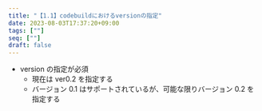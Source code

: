 ```yaml
---
title: "【1.1】codebuildにおけるversionの指定"
date: 2023-08-03T17:37:20+09:00
tags: [""]
seq: [""]
draft: false
---
```


- version の指定が必須
  - 現在は ver0.2 を指定する
  - バージョン 0.1 はサポートされているが、可能な限りバージョン 0.2 を指定する
